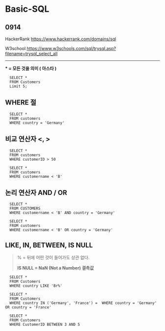 # Basic-SQL

## 0914
  HackerRank https://www.hackerrank.com/domains/sql
  
  W3school https://www.w3schools.com/sql/trysql.asp?filename=trysql_select_all
  
  ---

__* = 모든 것을 의미 ( 아스타 )__

      SELECT *  
      FROM Customers
      Limit 5;


## WHERE 절

      SELECT *
      FROM customers
      WHERE country = 'Germany'

## 비교 연산자 <, >

      SELECT *
      FROM customers
      WHERE customerID > 50

      SELECT *
      FROM customers
      WHERE customername < 'B'

## 논리 연산자 AND / OR
      SELECT *
      FROM CUSTOMERS
      WHERE customername < 'B' AND country = 'Germany'
      
      SELECT *
      FROM customers
      WHERE customername < 'B' OR country = 'Germany'


## LIKE,  IN,  BETWEEN,  IS NULL
 > % = 뒤에 어떤 것이 들어가도 상관 없다.
 > 
 > __IS NULL = NaN (Not a Number) 결측값__
 
 
      SELECT *
      FROM Customers
      WHERE country LIKE 'Br%'
      
      SELECT *
      FROM Customers
      WHERE country IN ('Germany', 'France') =  WHERE country = 'Germany' OR country = 'France'
      
      SELECT *
      FROM Customers
      WHERE CustomerID BETWEEN 3 AND 5
